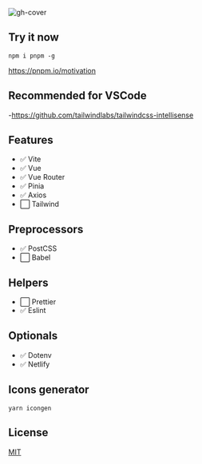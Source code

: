![gh-cover](https://user-images.githubusercontent.com/25357754/199942788-33ff28c3-2061-460b-8a4c-49620bc6dbc3.png)

## Try it now

```
npm i pnpm -g
```
https://pnpm.io/motivation


## Recommended for VSCode

-https://github.com/tailwindlabs/tailwindcss-intellisense

## Features

- :white_check_mark: Vite
- :white_check_mark: Vue
- :white_check_mark: Vue Router
- :white_check_mark: Pinia
- :white_check_mark: Axios
- :white_large_square: Tailwind

## Preprocessors

- :white_check_mark: PostCSS
- :white_large_square: Babel

## Helpers

- :white_large_square: Prettier
- :white_check_mark: Eslint

## Optionals

- :white_check_mark: Dotenv
- :white_check_mark: Netlify

## Icons generator

```
yarn icongen
```

## License

[MIT](https://github.com/72fcosta/vue-vite-tailwind-starter/blob/master/LICENSE)
